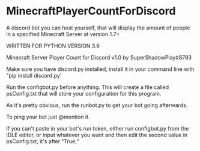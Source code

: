 # MinecraftPlayerCountForDiscord
A discord bot you can host yourself, that will display the amount of people in a specified Minecraft Server at version 1.7+

WRITTEN FOR PYTHON VERSION 3.6

Minecraft Server Player Count for Discord v1.0 by SuperShadowPlay#8793

Make sure you have discord.py installed, install it in your command line with "pip install discord.py'

Run the configbot.py before anything. This will create a file
called psConfig.txt that will store your configuration for this program.

As it's pretty obvious, run the runbot.py to get your bot going
afterwards.

To ping your bot just @mention it.

If you can't paste in your bot's run token, either
run configbot.py from the IDLE editor, or
input whatever you want and then edit the
second value in psConfig.txt, it's after "True;"
